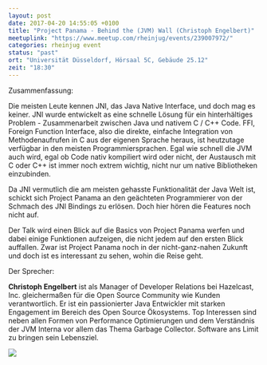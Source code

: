 ```yaml
---
layout: post
date: 2017-04-20 14:55:05 +0100
title: "Project Panama - Behind the (JVM) Wall (Christoph Engelbert)"
meetuplink: "https://www.meetup.com/rheinjug/events/239007972/"
categories: rheinjug event
status: "past"
ort: "Universität Düsseldorf, Hörsaal 5C, Gebäude 25.12"
zeit: "18:30"
---
```

<p>Zusammenfassung: </p> <p>Die meisten Leute kennen JNI, das Java Native Interface, und doch mag es keiner. JNI wurde entwickelt as eine schnelle Lösung für ein hinterhältiges Problem - Zusammenarbeit zwischen Java und nativem C / C++ Code. FFI, Foreign Function Interface, also die direkte, einfache Integration von Methodenaufrufen in C aus der eigenen Sprache heraus, ist heutzutage verfügbar in den meisten Programmiersprachen. Egal wie schnell die JVM auch wird, egal ob Code nativ kompiliert wird oder nicht, der Austausch mit C oder C++ ist immer noch extrem wichtig, nicht nur um native Bibliotheken einzubinden.</p> <p>Da JNI vermutlich die am meisten gehasste Funktionalität der Java Welt ist, schickt sich Project Panama an den geächteten Programmierer von der Schmach des JNI Bindings zu erlösen. Doch hier hören die Features noch nicht auf.</p> <p>Der Talk wird einen Blick auf die Basics von Project Panama werfen und dabei einige Funktionen aufzeigen, die nicht jedem auf den ersten Blick auffallen. Zwar ist Project Panama noch in der nicht-ganz-nahen Zukunft und doch ist es interessant zu sehen, wohin die Reise geht.</p> <p>Der Sprecher: </p> <p><b>Christoph Engelbert</b> ist als Manager of Developer Relations bei Hazelcast, Inc. gleichermaßen für die Open Source Community wie Kunden verantwortlich. Er ist ein passionierter Java Entwickler mit starken Engagement im Bereich des Open Source Ökosystems. Top Interessen sind neben allen Formen von Performance Optimierungen und dem Verständnis der JVM Interna vor allem das Thema Garbage Collector. Software ans Limit zu bringen sein Lebensziel.</p> <p><img src="https://secure.meetupstatic.com/photos/event/d/c/d/3/600_459776531.jpeg" /></p> 
